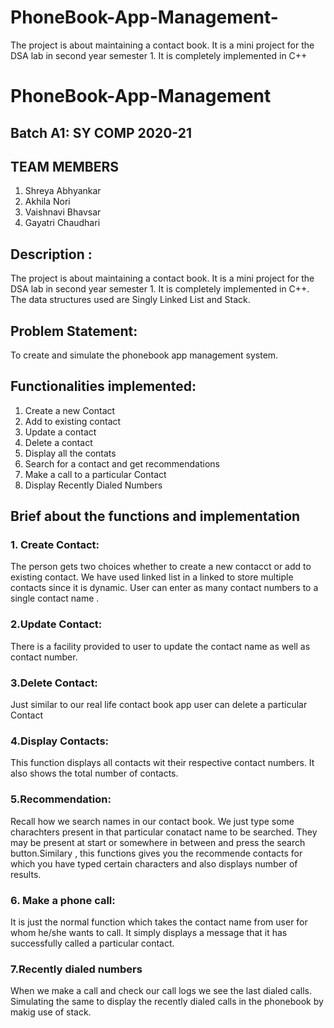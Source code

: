 # PhoneBook-App-Management-
The project is about maintaining a contact book. It is a mini project for the DSA lab in second year semester 1. It is completely implemented in C++
# PhoneBook-App-Management
## Batch A1: SY COMP 2020-21
## TEAM MEMBERS
1. Shreya Abhyankar
2. Akhila Nori
3. Vaishnavi Bhavsar
4. Gayatri Chaudhari
## Description :
The project is about maintaining a contact book. It is a mini project for the DSA lab in second year semester 1. It is completely implemented in C++.
The data structures used are Singly Linked List and Stack.
## Problem Statement:
To create and simulate the phonebook app management system.
## Functionalities implemented:
1. Create a new Contact
2. Add to existing contact
3. Update a contact
4. Delete a contact
5. Display all the contats
6. Search for a contact and get recommendations
7. Make a call to a particular Contact
8. Display Recently Dialed Numbers
## Brief about the functions and implementation
### 1. Create Contact:
The person gets two choices whether to create a new contacct or add to existing contact.
We have used linked list in a linked to store multiple contacts since it is dynamic.
User can enter as many contact numbers to a single contact name .
### 2.Update Contact:
There is a facility provided to user to update the contact name as well as contact number.
### 3.Delete Contact:
Just similar to our real life contact book app user can delete a particular Contact
### 4.Display Contacts:
This function displays all contacts wit their respective contact numbers.
It also shows the total number of contacts.
### 5.Recommendation:
Recall how we search names in our contact book. We just type some charachters present in that 
particular conatact name to be searched. They may be present at start or somewhere in between
and press the search button.Similary , this functions gives you the recommende contacts for 
which you have typed certain characters and also displays number of results.
### 6. Make a phone call:
It is just the normal function which takes the contact name from user for whom he/she wants to call.
It simply displays a message that it has successfully called a particular contact.
### 7.Recently dialed numbers
When we make a call and check our call logs we see the last dialed calls.
Simulating the same to display the recently dialed calls in the phonebook
by makig use of stack.
